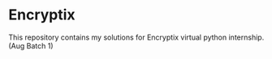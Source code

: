 # Encryptix
This repository contains my solutions for Encryptix virtual python internship. (Aug Batch 1)
